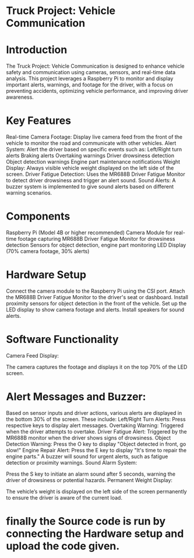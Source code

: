 # Truck Project: Vehicle Communication
# Introduction
The Truck Project: Vehicle Communication is designed to enhance vehicle safety and communication using cameras, sensors, and real-time data analysis. This project leverages a Raspberry Pi to monitor and display important alerts, warnings, and footage for the driver, with a focus on preventing accidents, optimizing vehicle performance, and improving driver awareness.

# Key Features
Real-time Camera Footage: Display live camera feed from the front of the vehicle to monitor the road and communicate with other vehicles.
Alert System: Alert the driver based on specific events such as:
Left/Right turn alerts
Braking alerts
Overtaking warnings
Driver drowsiness detection
Object detection warnings
Engine part maintenance notifications
Weight Display: Always visible vehicle weight displayed on the left side of the screen.
Driver Fatigue Detection: Uses the MR688B Driver Fatigue Monitor to detect driver drowsiness and trigger an alert sound.
Sound Alerts: A buzzer system is implemented to give sound alerts based on different warning scenarios.
# Components
Raspberry Pi (Model 4B or higher recommended)
Camera Module for real-time footage capturing
MR688B Driver Fatigue Monitor for drowsiness detection
Sensors for object detection, engine part monitoring
LED Display (70% camera footage, 30% alerts)
# Hardware Setup
Connect the camera module to the Raspberry Pi using the CSI port.
Attach the MR688B Driver Fatigue Monitor to the driver's seat or dashboard.
Install proximity sensors for object detection in the front of the vehicle.
Set up the LED display to show camera footage and alerts.
Install speakers for sound alerts.
# Software Functionality
Camera Feed Display:

The camera captures the footage and displays it on the top 70% of the LED screen.
# Alert Messages and Buzzer:

Based on sensor inputs and driver actions, various alerts are displayed in the bottom 30% of the screen. These include:
Left/Right Turn Alerts: Press respective keys to display alert messages.
Overtaking Warning: Triggered when the driver attempts to overtake.
Driver Fatigue Alert: Triggered by the MR688B monitor when the driver shows signs of drowsiness.
Object Detection Warning: Press the O key to display "Object detected in front, go slow!"
Engine Repair Alert: Press the E key to display "It's time to repair the engine parts."
A buzzer will sound for urgent alerts, such as fatigue detection or proximity warnings.
Sound Alarm System:

Press the S key to initiate an alarm sound after 5 seconds, warning the driver of drowsiness or potential hazards.
Permanent Weight Display:

The vehicle’s weight is displayed on the left side of the screen permanently to ensure the driver is aware of the current load.


# finally the Source code is run by connecting the Hardware setup and upload the code given.
